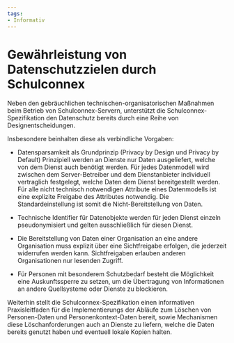 ```yaml
---
tags:
- Informativ
---
```


# Gewährleistung von Datenschutzzielen durch Schulconnex

Neben den gebräuchlichen technischen-organisatorischen Maßnahmen beim Betrieb von Schulconnex-Servern, unterstützt die Schulconnex-Spezifikation den Datenschutz bereits durch eine Reihe von Designentscheidungen.

Insbesondere beinhalten diese als verbindliche Vorgaben:
* Datensparsamkeit als Grundprinzip (Privacy by Design und Privacy by Default)
Prinzipiell werden an Dienste nur Daten ausgeliefert, welche von dem Dienst auch benötigt werden. Für jedes Datenmodell wird zwischen dem Server-Betreiber und dem Dienstanbieter individuell vertraglich festgelegt, welche Daten dem Dienst bereitgestellt werden.
Für alle nicht technisch notwendigen Attribute eines Datenmodells ist eine explizite Freigabe des Attributes notwendig. Die Standardeinstellung ist somit die Nicht-Bereitstellung von Daten.

* Technische Identifier für Datenobjekte werden für jeden Dienst einzeln pseudonymisiert und gelten ausschließlich für diesen Dienst.

* Die Bereitstellung von Daten einer Organisation an eine andere Organisation muss explizit über eine Sichtfreigabe erfolgen, die jederzeit widerrufen werden kann. Sichtfreigaben erlauben anderen Organisationen nur lesenden Zugriff.

* Für Personen mit besonderem Schutzbedarf besteht die Möglichkeit eine Auskunftssperre zu setzen, um die Übertragung von Informationen an andere Quellsysteme oder Dienste zu blockieren.

Weiterhin stellt die Schulconnex-Spezifikation einen informativen Praxisleitfaden für die Implementierungs der  Abläufe zum Löschen von Personen-Daten und Personenkontext-Daten bereit, sowie Mechanismen diese Löschanforderungen auch an Dienste zu liefern, welche die Daten bereits genutzt haben und eventuell lokale Kopien halten.

